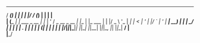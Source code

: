    _____ _ _            _     _  __      _       _     _   
  / ____(_) |          | |   | |/ /     (_)     | |   | |  
 | (___  _| | ___ _ __ | |_  | ' / _ __  _  __ _| |__ | |_ 
  \___ \| | |/ _ \ '_ \| __| |  < | '_ \| |/ _` | '_ \| __|
  ____) | | |  __/ | | | |_  | . \| | | | | (_| | | | | |_ 
 |_____/|_|_|\___|_| |_|\__| |_|\_\_| |_|_|\__, |_| |_|\__|
                                            __/ |          
                                           |___/           

